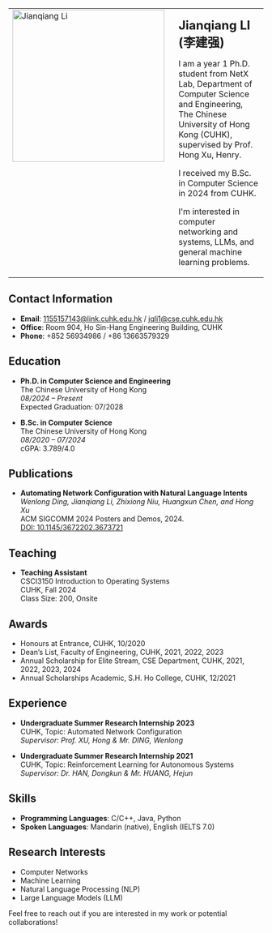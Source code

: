 

<table>
  <tr>
    <td style="vertical-align: top; width: 300px;">
      <img src="myphoto.jpg" alt="Jianqiang Li" width="300">
    </td>
    <td style="vertical-align: top; padding-left: 20px;">
      <p><span style="font-size: 1.5em; font-weight: bold;">Jianqiang LI (李建强)</span></p>
      <p>I am a year 1 Ph.D. student from NetX Lab, Department of Computer Science and Engineering, The Chinese University of Hong Kong (CUHK), supervised by Prof. Hong Xu, Henry. </p>
      <p>I received my B.Sc. in Computer Science in 2024 from CUHK.</p>
      <p>I'm interested in computer networking and systems, LLMs, and general machine learning problems.</p>
    </td>
  </tr>
</table>

## Contact Information

- **Email**: [1155157143@link.cuhk.edu.hk](mailto:1155157143@link.cuhk.edu.hk) / [jqli1@cse.cuhk.edu.hk](mailto:jqli1@cse.cuhk.edu.hk)
- **Office**: Room 904, Ho Sin-Hang Engineering Building, CUHK
- **Phone**: +852 56934986 / +86 13663579329

## Education

- **Ph.D. in Computer Science and Engineering**  
  The Chinese University of Hong Kong  
  *08/2024 – Present*  
  Expected Graduation: 07/2028

- **B.Sc. in Computer Science**  
  The Chinese University of Hong Kong  
  *08/2020 – 07/2024*  
  cGPA: 3.789/4.0

## Publications

- **Automating Network Configuration with Natural Language Intents**  
  *Wenlong Ding, Jianqiang Li, Zhixiong Niu, Huangxun Chen, and Hong Xu*  
  ACM SIGCOMM 2024 Posters and Demos, 2024.  
  [DOI: 10.1145/3672202.3673721](https://doi.org/10.1145/3672202.3673721)

## Teaching

- **Teaching Assistant**  
  CSCI3150 Introduction to Operating Systems  
  CUHK, Fall 2024  
  Class Size: 200, Onsite

## Awards

- Honours at Entrance, CUHK, 10/2020
- Dean’s List, Faculty of Engineering, CUHK, 2021, 2022, 2023
- Annual Scholarship for Elite Stream, CSE Department, CUHK, 2021, 2022, 2023, 2024
- Annual Scholarships Academic, S.H. Ho College, CUHK, 12/2021

## Experience

- **Undergraduate Summer Research Internship 2023**  
  CUHK, Topic: Automated Network Configuration  
  *Supervisor: Prof. XU, Hong & Mr. DING, Wenlong*

- **Undergraduate Summer Research Internship 2021**  
  CUHK, Topic: Reinforcement Learning for Autonomous Systems  
  *Supervisor: Dr. HAN, Dongkun & Mr. HUANG, Hejun*

## Skills

- **Programming Languages**: C/C++, Java, Python
- **Spoken Languages**: Mandarin (native), English (IELTS 7.0)

## Research Interests

- Computer Networks
- Machine Learning
- Natural Language Processing (NLP)
- Large Language Models (LLM)

Feel free to reach out if you are interested in my work or potential collaborations!
